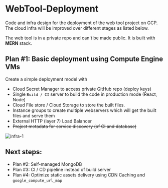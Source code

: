 # WebTool-Deployment
Code and infra design for the deployment of the web tool project on GCP. The cloud infra will be improved over different stages as listed below. 

The web tool is in a private repo and can't be made public. It is built with **MERN** stack. 

## Plan #1: Basic deployment using Compute Engine VMs
Create a simple deployment model with 
* Cloud Secret Manager to access private GitHub repo (deploy keys)
* Single `Build / CI` server to build the code in production mode (React, Node)
* Cloud File store / Cloud Storage to store the built files. 
* Instance groups to create multiple webservers which will get the built files and serve them
* External HTTP (layer 7) Load Balancer 
* ~~Project metadata for service discovery (of CI and database)~~

![infra-1](https://user-images.githubusercontent.com/10389062/197405949-00b6c5f5-6ac2-4ea1-b29c-e04aff9d72e1.png)

## Next steps:
* Plan #2: Self-managed MongoDB
* Plan #3: CI / CD pipeline instead of build server
* Plan #4: Optimize static assets delivery using CDN Caching and `google_compute_url_map`
